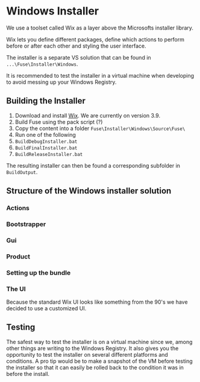 # Windows Installer

We use a toolset called Wix as a layer above the Microsofts installer library.

Wix lets you define different packages, define which actions to perform before or after each other and styling the user interface.

The installer is a separate VS solution that can be found in `...\Fuse\Installer\Windows`.

It is recommended to test the installer in a virtual machine when developing to avoid messing up your Windows Registry.

## Building the Installer

1. Download and install [Wix](http://wixtoolset.org/). We are currently on version 3.9.
1. Build Fuse using the pack script (?)
1. Copy the content into a folder `Fuse\Installer\Windows\Source\Fuse\`
2. Run one of the following
  1. `BuildDebugInstaller.bat`
  1. `BuildFinalInstaller.bat`
  1. `BuildReleaseInstaller.bat`

The resulting installer can then be found a corresponding subfolder in `BuildOutput`.

## Structure of the Windows installer solution

### Actions
### Bootstrapper
### Gui
### Product

### Setting up the bundle

### The UI

Because the standard Wix UI looks like something from the 90's we have decided to use a customized UI.


## Testing

The safest way to test the installer is on a virtual machine since we, among other things are writing to the Windows Registry. It also gives you the opportunity to test the installer on several different platforms and conditions. A pro tip would be to make a snapshot of the VM before testing the installer so that it can easily be rolled back to the condition it was in before the install.

